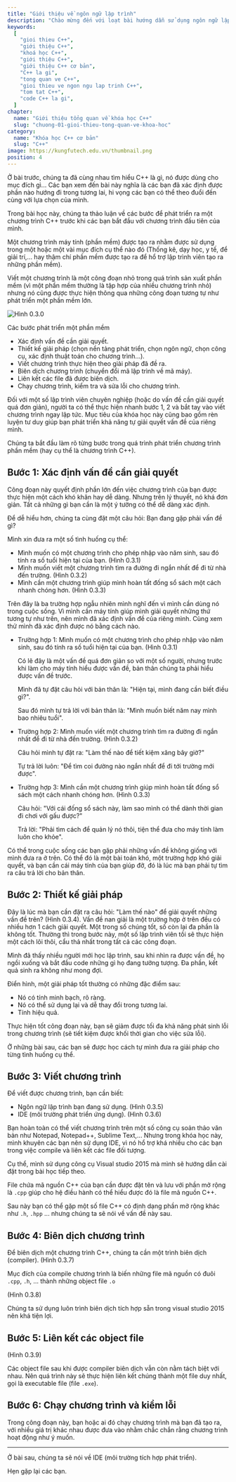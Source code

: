 ```yaml
---
title: "Giới thiệu về ngôn ngữ lập trình"
description: "Chào mừng đến với loạt bài hướng dẫn sử dụng ngôn ngữ lập trình C++! Loạt bài hướng dẫn này được thiết kế cho những người chưa hoặc biết một ít lập trình."
keywords:
  [
    "gioi thieu C++",
    "giới thiệu C++",
    "khoá học C++",
    "giới thiệu C++",
    "giới thiệu C++ cơ bản",
    "C++ la gi",
    "tong quan ve C++",
    "gioi thieu ve ngon ngu lap trinh C++",
    "tom tat C++",
    "code C++ la gi",
  ]
chapter:
  name: "Giới thiệu tổng quan về khóa học C++"
  slug: "chuong-01-gioi-thieu-tong-quan-ve-khoa-hoc"
category:
  name: "Khóa học C++ cơ bản"
  slug: "C++"
image: https://kungfutech.edu.vn/thumbnail.png
position: 4
---
```


Ở bài trước, chúng ta đã cùng nhau tìm hiểu C++ là gì, nó được dùng cho mục đích
gì... Các bạn xem đến bài này nghĩa là các bạn đã xác định được phần nào hướng
đi trong tương lai, hi vọng các bạn có thể theo đuổi đến cùng với
lựa chọn của mình.

Trong bài học này, chúng ta thảo luận về các bước để phát triển ra một chương
trình C++ trước khi các bạn bắt đầu với chương trình đầu tiên của mình.

Một chương trình máy tính (phần mềm) được tạo ra nhằm được sử dụng trong một
hoặc một vài mục đích cụ thể nào đó (Thống kê, dạy học, y tế, để giải trí,...
hay thậm chí phần mềm được tạo ra để hổ trợ lập trình viên tạo
ra những phần mềm).

Viết một chương trình là một công đoạn nhỏ trong quá trình sản xuất phần mềm
(vì một phần mềm thường là tập hợp của nhiều chương trình nhỏ) nhưng nó
cũng được thực hiện thông qua những công đoạn tương tự như phát triển
một phần mềm lớn.

![Hình 0.3.0](http://www.learncpp.com/images/CppTutorial/Section0/Development.png "hình vẽ miêu tả các công đoạn phát triển một chương trình")

Các bước phát triển một phần mềm

- Xác định vấn đề cần giải quyết.
- Thiết kế giải pháp (chọn nền tảng phát triển, chọn ngôn ngữ, chọn công cụ,
  xác định thuật toán cho chương trình...).
- Viết chương trình thực hiện theo giải pháp đã đề ra.
- Biên dịch chương trình (chuyển đổi mã lập trình về mã máy).
- Liên kết các file đã được biên dịch.
- Chạy chương trình, kiểm tra và sửa lỗi cho chương trình.

Đối với một số lập trình viên chuyên nghiệp (hoặc do vấn đề cần giải quyết
quá đơn giản), người ta có thể thực hiện nhanh bước 1, 2 và bắt tay vào viết
chương trình ngay lập tức. Mục tiêu của khóa học này cũng bao gồm rèn luyện
tư duy giúp bạn phát triển khả năng tự giải quyết vấn đề của riêng mình.

Chúng ta bắt đầu làm rõ từng bước trong quá trình phát triển
chương trình phần mềm (hay cụ thể là chương trình C++).

## Bước 1: Xác định vấn đề cần giải quyết

Công đoạn này quyết định phần lớn đến việc chương trình của bạn được thực hiện
một cách khó khăn hay dễ dàng. Nhưng trên lý thuyết, nó khá đơn giản.
Tất cả những gì bạn cần là một ý tưởng có thể dễ dàng xác định.

Để dễ hiểu hơn, chúng ta cùng đặt một câu hỏi: Bạn đang gặp phải vấn đề gì?

Mình xin đưa ra một số tình huống cụ thể:

- Mình muốn có một chương trình cho phép nhập vào năm sinh,
  sau đó tính ra số tuổi hiện tại của bạn. (Hình 0.3.1)
- Mình muốn viết một chương trình tìm ra đường đi ngắn nhất
  để đi từ nhà đến trường. (Hình 0.3.2)
- Mình cần một chương trình giúp mình hoàn tất đống sổ sách
  một cách nhanh chóng hơn. (Hình 0.3.3)

Trên đây là ba trường hợp ngẫu nhiên mình nghĩ đến vì mình cần dùng nó trong
cuộc sống. Vì mình cần máy tính giúp mình giải quyết những thứ tương tự
như trên, nên mình đã xác định vấn đề của riêng mình.
Cùng xem thử mình đã xác định được nó bằng cách nào.

- Trường hợp 1: Mình muốn có một chương trình cho phép nhập vào năm sinh, sau
  đó tính ra số tuổi hiện tại của bạn. (Hình 0.3.1)

  Có lẽ đây là một vấn đề quá đơn giản so với một số người, nhưng trước khi
  làm cho máy tính hiểu được vấn đề, bản thân chúng ta phải hiểu được vấn đề
  trước.

  Mình đã tự đặt câu hỏi với bản thân là:
  "Hiện tại, mình đang cần biết điều gì?".

  Sau đó mình tự trả lời với bản thân là:
  "Mình muốn biết năm nay mình bao nhiêu tuổi".

- Trường hợp 2: Mình muốn viết một chương trình tìm ra đường đi ngắn nhất để
  đi từ nhà đến trường. (Hình 0.3.2)

  Câu hỏi mình tự đặt ra: "Làm thế nào để tiết kiệm xăng bây giờ?"

  Tự trả lời luôn: "Để tìm coi đường nào ngắn nhất để đi tới trường mới được".

- Trường hợp 3: Mình cần một chương trình giúp mình hoàn tất đống sổ sách
  một cách nhanh chóng hơn. (Hình 0.3.3)

  Câu hỏi: "Với cái đống sổ sách này, làm sao mình có thể dành thời gian
  đi chơi với gấu được?"

  Trả lời: "Phải tìm cách để quản lý nó thôi, tiện thể đưa cho máy tính
  làm luôn cho khỏe".

Có thể trong cuộc sống các bạn gặp phải những vấn đề không giống với mình đưa ra
ở trên. Có thể đó là một bài toán khó, một trường hợp khó giải quyết, và bạn cần
cái máy tính của bạn giúp đỡ, đó là lúc mà bạn phải tự tìm ra
câu trả lời cho bản thân.

## Bước 2: Thiết kế giải pháp

Đây là lúc mà bạn cần đặt ra câu hỏi: "Làm thế nào" để giải quyết những vấn đề
trên? (Hình 0.3.4). Vấn đề nan giải là một trường hợp ở trên đều có nhiều hơn 1
cách giải quyết. Một trong số chúng tốt, số còn lại đa phần là không tốt.
Thường thì trong bước này, một số lập trình viên tồi sẽ thực hiện
một cách lôi thôi, cẩu thả nhất trong tất cả các công đoạn.

Mình đã thấy nhiều người mới học lập trình, sau khi nhìn ra được vấn đề,
họ ngồi xuống và bắt đầu code những gì họ đang tưởng tượng.
Đa phần, kết quả sinh ra không như mong đợi.

Điển hình, một giải pháp tốt thường có những đặc điểm sau:

- Nó có tính minh bạch, rõ ràng.
- Nó có thể sử dụng lại và dễ thay đổi trong tương lai.
- Tính hiệu quả.

Thực hiện tốt công đoạn này, bạn sẽ giảm được tối đa khả năng phát sinh lỗi
trong chương trình (sẽ tiết kiệm được khối thời gian cho việc sửa lỗi).

Ở những bài sau, các bạn sẽ được học cách tự mình đưa ra giải pháp cho
từng tình huống cụ thể.

## Bước 3: Viết chương trình

Để viết được chương trình, bạn cần biết:

- Ngôn ngữ lập trình bạn đang sử dụng. (Hình 0.3.5)
- IDE (môi trường phát triển ứng dụng). (Hình 0.3.6)

Bạn hoàn toàn có thể viết chương trình trên một số công cụ soản thảo văn bản như
Notepad, Notepad++, Sublime Text,... Nhưng trong khóa học này, mình khuyên
các bạn nên sử dụng IDE, vì nó hổ trợ khá nhiều cho các bạn trong việc
compile và liên kết các file đối tượng.

Cụ thể, mình sử dụng công cụ Visual studio 2015 mà mình sẽ hướng dẫn cài đặt
trong bài học tiếp theo.

File chứa mã nguồn C++ của bạn cần được đặt tên và lưu với phần mở rộng
là `.cpp` giúp cho hệ điều hành có thể hiểu được đó là file mã nguồn C++.

Sau này bạn có thể gặp một số file C++ có định dạng phần mở rộng khác
như `.h`, `.hpp` ... nhưng chúng ta sẽ nói về vấn đề này sau.

## Bước 4: Biên dịch chương trình

Để biên dịch một chương trình C++, chúng ta cần một trình biên dịch (compiler).
(Hình 0.3.7)

Mục đích của compile chương trình là biến những file mã nguồn có đuôi
`.cpp`, `.h`, ... thành những object file `.o`

(Hình 0.3.8)

Chúng ta sử dụng luôn trình biên dịch tích hợp sẵn trong visual studio 2015
nên khá tiện lợi.

## Bước 5: Liên kết các object file

(Hình 0.3.9)

Các object file sau khi được compiler biên dịch vẫn còn nằm tách biệt với nhau.
Nên quá trình này sẽ thực hiện liên kết chúng thành một file duy nhất,
gọi là executable file (file `.exe`).

## Bước 6: Chạy chương trình và kiểm lỗi

Trong công đoạn này, bạn hoặc ai đó chạy chương trình mà bạn đã tạo ra,
với nhiều giá trị khác nhau được đưa vào nhằm chắc chắn rằng chương trình
hoạt động như ý muốn.

---

Ở bài sau, chúng ta sẽ nói về IDE (môi trường tích hợp phát triển).

Hẹn gặp lại các bạn.
